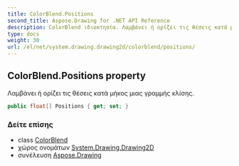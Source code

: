 ```yaml
---
title: ColorBlend.Positions
second_title: Aspose.Drawing for .NET API Reference
description: ColorBlend ιδιοκτησία. Λαμβάνει ή ορίζει τις θέσεις κατά μήκος μιας γραμμής κλίσης.
type: docs
weight: 30
url: /el/net/system.drawing.drawing2d/colorblend/positions/
---
```

## ColorBlend.Positions property

Λαμβάνει ή ορίζει τις θέσεις κατά μήκος μιας γραμμής κλίσης.

```csharp
public float[] Positions { get; set; }
```

### Δείτε επίσης

* class [ColorBlend](../)
* χώρος ονομάτων [System.Drawing.Drawing2D](../../colorblend/)
* συνέλευση [Aspose.Drawing](../../../)


